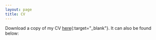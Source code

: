 ```yaml
---
layout: page
title: CV
---
```


Download a copy of my CV [here](https://ryliewieseler.github.io/files/CV_RYW.pdf){:target="_blank"}. It can also be found below: 

<object data="files/CV_RYW (10pt).pdf" width="750" height="750" type='application/pdf'></object>
